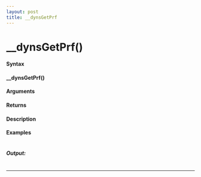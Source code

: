 ```yaml
---
layout: post
title: __dynsGetPrf
---
```


# __dynsGetPrf()


#### Syntax

#### __dynsGetPrf()

#### Arguments

#### Returns

#### Description

#### Examples

```

```

##### Output:

```

```

---